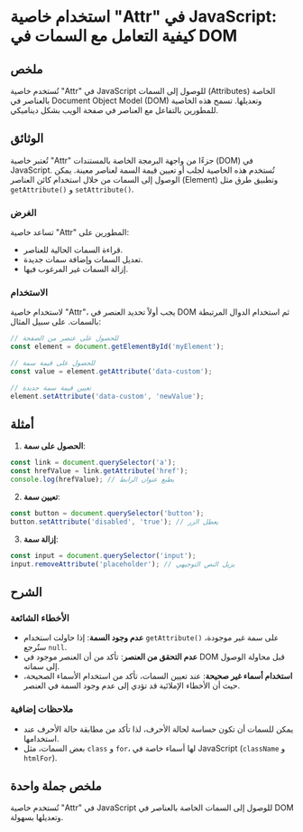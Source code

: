 <!--
Meta Description: # استخدام خاصية "Attr" في JavaScript: كيفية التعامل مع السمات في DOM ## ملخص تُستخدم خاصية "Attr" في JavaScript للوصول إلى السمات (Attributes) الخاصة ...
Meta Keywords: javascript, السمات, استخدام, خاصية, attr
-->

# استخدام خاصية "Attr" في JavaScript: كيفية التعامل مع السمات في DOM

## ملخص
تُستخدم خاصية "Attr" في JavaScript للوصول إلى السمات (Attributes) الخاصة بالعناصر في Document Object Model (DOM) وتعديلها. تسمح هذه الخاصية للمطورين بالتفاعل مع العناصر في صفحة الويب بشكل ديناميكي.

## الوثائق
تُعتبر خاصية "Attr" جزءًا من واجهة البرمجة الخاصة بالمستندات (DOM) في JavaScript. تُستخدم هذه الخاصية لجلب أو تعيين قيمة السمة لعناصر معينة. يمكن الوصول إلى السمات من خلال استخدام كائن العناصر (Element) وتطبيق طرق مثل `getAttribute()` و `setAttribute()`.

### الغرض
تساعد خاصية "Attr" المطورين على:
- قراءة السمات الحالية للعناصر.
- تعديل السمات وإضافة سمات جديدة.
- إزالة السمات غير المرغوب فيها.

### الاستخدام
لاستخدام خاصية "Attr"، يجب أولاً تحديد العنصر في DOM ثم استخدام الدوال المرتبطة بالسمات. على سبيل المثال:

```javascript
// للحصول على عنصر من الصفحة
const element = document.getElementById('myElement');

// للحصول على قيمة سمة
const value = element.getAttribute('data-custom');

// تعيين قيمة سمة جديدة
element.setAttribute('data-custom', 'newValue');
```

## أمثلة
1. **الحصول على سمة**:
```javascript
const link = document.querySelector('a');
const hrefValue = link.getAttribute('href');
console.log(hrefValue); // يطبع عنوان الرابط
```

2. **تعيين سمة**:
```javascript
const button = document.querySelector('button');
button.setAttribute('disabled', 'true'); // يعطل الزر
```

3. **إزالة سمة**:
```javascript
const input = document.querySelector('input');
input.removeAttribute('placeholder'); // يزيل النص التوجيهي
```

## الشرح
### الأخطاء الشائعة
- **عدم وجود السمة**: إذا حاولت استخدام `getAttribute()` على سمة غير موجودة، ستُرجع `null`.
- **عدم التحقق من العنصر**: تأكد من أن العنصر موجود في DOM قبل محاولة الوصول إلى سماته.
- **استخدام أسماء غير صحيحة**: عند تعيين السمات، تأكد من استخدام الأسماء الصحيحة، حيث أن الأخطاء الإملائية قد تؤدي إلى عدم وجود السمة في العنصر.

### ملاحظات إضافية
- يمكن للسمات أن تكون حساسة لحالة الأحرف، لذا تأكد من مطابقة حالة الأحرف عند استخدامها.
- بعض السمات، مثل `class` و `for`، لها أسماء خاصة في JavaScript (`className` و `htmlFor`).

## ملخص جملة واحدة
تُستخدم خاصية "Attr" في JavaScript للوصول إلى السمات الخاصة بالعناصر في DOM وتعديلها بسهولة.